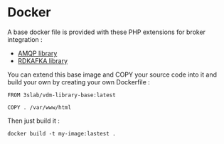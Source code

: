 # Docker

A base docker file is provided with these PHP extensions for broker integration :

* [AMQP library](https://pecl.php.net/package/amqp)
* [RDKAFKA library](https://pecl.php.net/package/rdkafka)

You can extend this base image and COPY your source code into it and build your own by creating your own Dockerfile :

```
FROM 3slab/vdm-library-base:latest

COPY . /var/www/html
```

Then just build it :

```
docker build -t my-image:lastest .
```